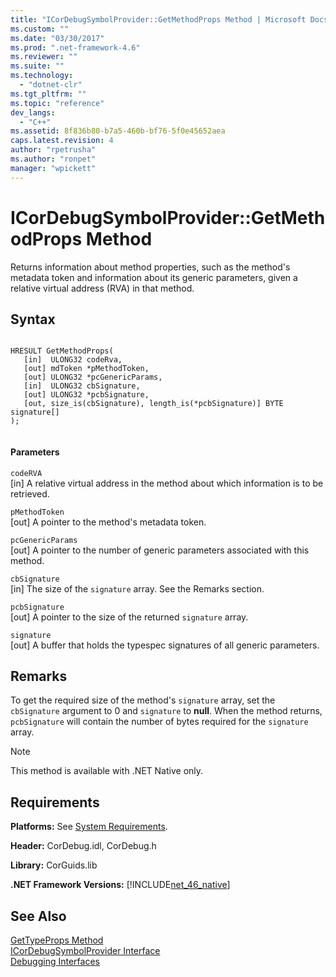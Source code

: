 ```yaml
---
title: "ICorDebugSymbolProvider::GetMethodProps Method | Microsoft Docs"
ms.custom: ""
ms.date: "03/30/2017"
ms.prod: ".net-framework-4.6"
ms.reviewer: ""
ms.suite: ""
ms.technology: 
  - "dotnet-clr"
ms.tgt_pltfrm: ""
ms.topic: "reference"
dev_langs: 
  - "C++"
ms.assetid: 8f836b80-b7a5-460b-bf76-5f0e45652aea
caps.latest.revision: 4
author: "rpetrusha"
ms.author: "ronpet"
manager: "wpickett"
---
```

# ICorDebugSymbolProvider::GetMethodProps Method
Returns information about method properties, such as the method's metadata token and information about its generic parameters, given a relative virtual address (RVA) in that method.  
  
## Syntax  
  
```  
  
HRESULT GetMethodProps(  
   [in]  ULONG32 codeRva,  
   [out] mdToken *pMethodToken,  
   [out] ULONG32 *pcGenericParams,  
   [in]  ULONG32 cbSignature,  
   [out] ULONG32 *pcbSignature,  
   [out, size_is(cbSignature), length_is(*pcbSignature)] BYTE signature[]  
);  
  
```  
  
#### Parameters  
 `codeRVA`  
 [in] A relative virtual address in the method about which information is to be retrieved.  
  
 `pMethodToken`  
 [out] A pointer to the method's metadata token.  
  
 `pcGenericParams`  
 [out] A pointer to the number of generic parameters associated with this method.  
  
 `cbSignature`  
 [in] The size of the `signature` array. See the Remarks section.  
  
 `pcbSignature`  
 [out] A pointer to the size of the returned `signature` array.  
  
 `signature`  
 [out] A buffer that holds the typespec signatures of all generic parameters.  
  
## Remarks  
 To get the required size of the method's `signature` array, set the `cbSignature` argument to 0 and `signature` to **null**. When the method returns, `pcbSignature` will contain the number of bytes required for the `signature` array.  
  
> [!NOTE]
>  This method is available with .NET Native only.  
  
## Requirements  
 **Platforms:** See [System Requirements](../../../../docs/framework/getting-started/system-requirements.md).  
  
 **Header:** CorDebug.idl, CorDebug.h  
  
 **Library:** CorGuids.lib  
  
 **.NET Framework Versions:** [!INCLUDE[net_46_native](../../../../includes/net-46-native-md.md)]  
  
## See Also  
 [GetTypeProps Method](../../../../docs/framework/unmanaged-api/debugging/icordebugsymbolprovider-gettypeprops-method.md)   
 [ICorDebugSymbolProvider Interface](../../../../docs/framework/unmanaged-api/debugging/icordebugsymbolprovider-interface.md)   
 [Debugging Interfaces](../../../../docs/framework/unmanaged-api/debugging/debugging-interfaces.md)
